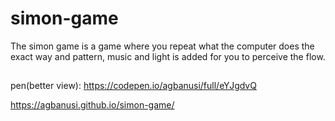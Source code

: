 # simon-game
The simon game is a game where you repeat what the computer does the exact way and pattern, music and light is added for you to perceive the flow.
##
pen(better view): https://codepen.io/agbanusi/full/eYJgdvQ

https://agbanusi.github.io/simon-game/
